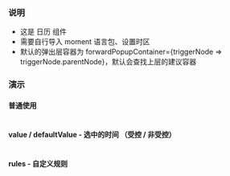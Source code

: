 ### 说明

-   这是 日历 组件
-   需要自行导入 moment 语言包、设置时区
-   默认的弹出层容器为 forwardPopupContainer={triggerNode => triggerNode.parentNode}，默认会查找上层的建议容器

### 演示

#### 普通使用

```js {"codepath": "base.jsx"}
```

#### value / defaultValue - 选中的时间 （受控 / 非受控）

```js {"codepath": "controlled.jsx"}
```

#### rules - 自定义规则

```js {"codepath": "rules.jsx"}
```
